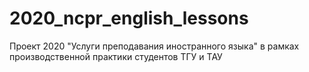 # 2020_ncpr_english_lessons
Проект 2020 "Услуги преподавания иностранного языка" в рамках производственной практики студентов ТГУ и ТАУ
